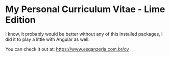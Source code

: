 # My Personal Curriculum Vitae - Lime Edition

I know, it probably would be better without any of this installed packages, I did it to play a little with Angular as well.

You can check it out at: https://www.esganzerla.com.br/cv
